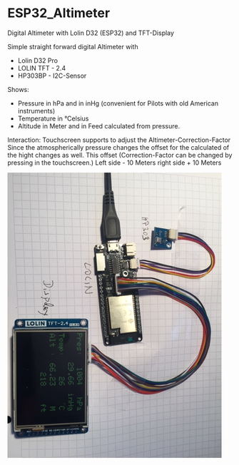 # ESP32_Altimeter
Digital Altimeter with Lolin D32 (ESP32) and TFT-Display

Simple straight forward digital Altimeter with

- Lolin D32 Pro
- LOLIN TFT - 2.4
- HP303BP - I2C-Sensor

Shows:
- Pressure in hPa and in inHg (convenient for Pilots with old American instruments)
- Temperature in °Celsius
- Altitude in Meter and in Feed calculated from pressure. 
        
Interaction:
        Touchscreen supports to adjust the Altimeter-Correction-Factor
        Since the atmospherically pressure changes the offset for the calculated of the hight changes as well.
                This offset (Correction-Factor can be changed by pressing in the touchscreen.)
                        Left side - 10 Meters         right side + 10 Meters

![Setup](/Lolin32_Altimeter.jpeg)

